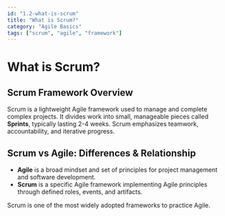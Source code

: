 ```yaml
---
id: "1.2-what-is-scrum"
title: "What is Scrum?"
category: "Agile Basics"
tags: ["scrum", "agile", "framework"]
---
```


# What is Scrum?

## Scrum Framework Overview

Scrum is a lightweight Agile framework used to manage and complete complex projects. It divides work into small, manageable pieces called **Sprints**, typically lasting 2-4 weeks. Scrum emphasizes teamwork, accountability, and iterative progress.

## Scrum vs Agile: Differences & Relationship

- **Agile** is a broad mindset and set of principles for project management and software development.  
- **Scrum** is a specific Agile framework implementing Agile principles through defined roles, events, and artifacts.  

Scrum is one of the most widely adopted frameworks to practice Agile.
